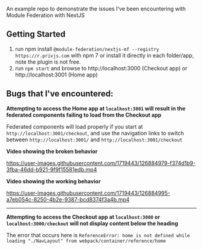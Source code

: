 An example repo to demonstrate the issues I've been encountering with Module Federation with NextJS

## Getting Started
1. run npm install `@module-federation/nextjs-mf --registry https://r.privjs.com` with npm 7 or install it directly in each folder/app, note the plugin is not free.
2. run `npm start` and browse to http://localhost:3000 (Checkout app) or http://localhost:3001 (Home app)

## Bugs that I've encountered:

**Attempting to access the Home app at `localhost:3001` will result in the federated components failing to load from the Checkout app**


Federated components will load properly if you start at `http://localhost:3001/checkout`, and use the navigation links to switch between `http://localhost:3001/` and `http://localhost:3001/checkout`


**Video showing the broken behavior**

https://user-images.githubusercontent.com/1719443/126884979-f374d1b9-3fba-46dd-b921-9f9f15581edb.mp4

**Video showing the working behavior**

https://user-images.githubusercontent.com/1719443/126884995-a7eb054c-8250-4b2e-9387-bcd8374f3a4b.mp4




---

**Attempting to access the Checkout app at `localhost:3000` or `localhost:3000/checkout` will not display content below the heading**

The error that occurs here  is `ReferenceError: home is not defined while loading "./NavLayout" from webpack/container/reference/home`
